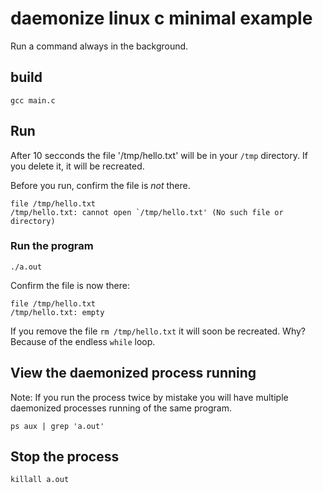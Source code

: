 # daemonize linux c minimal example

Run a command always in the background.

## build
```
gcc main.c
```

## Run

After 10 secconds the file '/tmp/hello.txt' will be in your
`/tmp` directory. If you delete it, it will be recreated.

Before you run, confirm the file is *not* there.
```
file /tmp/hello.txt
/tmp/hello.txt: cannot open `/tmp/hello.txt' (No such file or directory)
```

### Run the program
```
./a.out
```

Confirm the file is now there:
```
file /tmp/hello.txt
/tmp/hello.txt: empty
```

If you remove the file `rm /tmp/hello.txt` it will soon be recreated. Why? Because of the endless `while` loop.

## View the daemonized process running
Note: If you run the process twice by mistake you will have multiple
daemonized processes running of the same program.

```
ps aux | grep 'a.out'
```

## Stop the process
```
killall a.out
```
